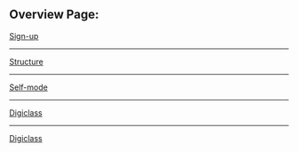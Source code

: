 ## Overview Page:

[Sign-up](Sign-up.md ':include')

<hr/>

[Structure](Structure.md ':include')

<hr/>

[Self-mode](Self-mode.md ':include')

<hr/>

[Digiclass](Digiclass.md ':include')

<hr/>

[Digiclass](FAQ.md ':include')
